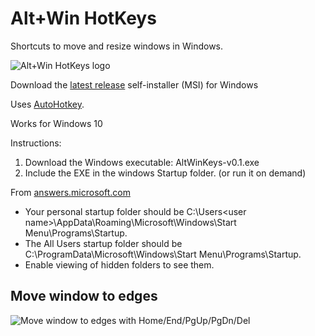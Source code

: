 # Alt+Win HotKeys
Shortcuts to move and resize windows in Windows.

![Alt+Win HotKeys logo](https://user-images.githubusercontent.com/17131343/87220588-6f73bf00-c3a8-11ea-9ae1-1919b0ad552c.png)

Download the [latest release](https://github.com/justcla/WindowHotKeys/releases/latest) self-installer (MSI) for Windows

Uses [AutoHotkey](https://www.autohotkey.com/).

Works for Windows 10

Instructions:
1. Download the Windows executable: AltWinKeys-v0.1.exe
2. Include the EXE in the windows Startup folder. (or run it on demand)

From [answers.microsoft.com](https://answers.microsoft.com/en-us/windows/forum/all/how-to-get-startup-folder-in-start-all-programs/d3f5486a-16c0-4e69-8446-c50dd35163f1#:~:text=Your%20personal%20startup%20folder%20should,if%20they%20aren't%20there.)
- Your personal startup folder should be C:\Users\<user name>\AppData\Roaming\Microsoft\Windows\Start Menu\Programs\Startup.
- The All Users startup folder should be C:\ProgramData\Microsoft\Windows\Start Menu\Programs\Startup.
- Enable viewing of hidden folders to see them.

## Move window to edges

![Move window to edges with Home/End/PgUp/PgDn/Del](https://user-images.githubusercontent.com/17131343/87170961-64238380-c315-11ea-9200-8f23f4b1669f.png)
